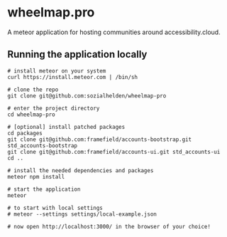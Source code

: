 # wheelmap.pro

A meteor application for hosting communities around accessibility.cloud.

## Running the application locally

```
# install meteor on your system
curl https://install.meteor.com | /bin/sh

# clone the repo
git clone git@github.com:sozialhelden/wheelmap-pro

# enter the project directory
cd wheelmap-pro 

# [optional] install patched packages
cd packages
git clone git@github.com:framefield/accounts-bootstrap.git std_accounts-bootstrap
git clone git@github.com:framefield/accounts-ui.git std_accounts-ui
cd ..

# install the needed dependencies and packages
meteor npm install

# start the application
meteor 

# to start with local settings
# meteor --settings settings/local-example.json

# now open http://localhost:3000/ in the browser of your choice!

```
